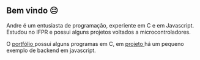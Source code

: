 ## Bem vindo 😐

Andre é um entusiasta de programação, experiente em C e em Javascript. Estudou no IFPR e possui alguns projetos voltados a microcontroladores. 

O <a href="https://github.com/andrezinpretin/portifolio" >portfólio </a> possui alguns programas em C, em <a href="https://github.com/andrezinpretin/Projeto"> projeto </a> há um pequeno exemplo de backend em javascript. 

